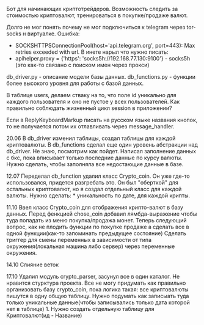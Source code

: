 Бот для начинающих криптотрейдеров.
Возможность следить за стоимостью криптовалют, тренироваться в покупке/продаже валют.

Долго не мог понять почему не мог подключиться к telegram через tor-socks н виртуалке. Ошибка:
 - SOCKSHTTPSConnectionPool(host='api.telegram.org', port=443): Max retries exceeded with url.
В инете нарыл что нужно писать:
 - apihelper.proxy = {'https': 'socks5h://192.168.77.130:9100'} - socks5h (это как-то связано с поиском имен через прокси)

db_driver.py - описание модели базы данных.
db_functions.py - функции более высокого уровня для работы с базой данных.

В таблице users, делаем стваку на то, что поле id уникально для каждого пользователя и оно не пустое у всех пользователей.
Как правильно соблюдать жизненный цикл session в приложении?

Если в ReplyKeyboardMarkup писать на русском языке названия кнопок, то не получается потом их отлавливать через message_handler.

20.06
В db_driver изменил таблицы, создал таблицы для каждой криптовалюты.
В db_functions сделал еще один уровень абстракции над db_driver. Не знаю, посмотрим как пойдет.
Написал заполнение данных с бкс, пока вписывает только последние данные по курсу валюты. Нужно сделать, чтобы заполняла все недостающие данные в базе.

12.07
Переделал db_function удалил класс Crypto_coin. Он уже где-то использовался, придется разгребать это. Он был "оберткой"
для остальных криптовалют, но я создал отдельный класс для каждой валюты.
  Нужно сделать:
    * уникальность по дате, для каждой крипты.

11.10
Ввел класс Crypto_coin для отображения крипто-валют в базу данных.
Перед фенкцией chose_coin добавил лямбда-выражение чтобы туда попадать из меню покупка/продажа монет.
Теперь следующий вопрос, как не плодить функции по покупке продаже а сделать все в одной функции(как-то запоминать
предыдущее состояние)
Сделать триггер для смены переменных в зависимости от типа окружения(локальная машина либо сервер) через переменные окружения.

14.10
Слияние веток

17.10
Удалил модуль crypto_parser, засунул все в один каталог. Не нравится стурктура проекта.
Все не могу придумать как правильно организовать базу crypto_coin, пока логика такая: все криптовалюты пишутся в одну
общую таблицу. Нужно подумать как записыать туда только уникальные данные(чтобы записывались только дата которой нет в таблице)
    1. Нужно создать отдельную таблицу для Криптовалют(ид - Название)
